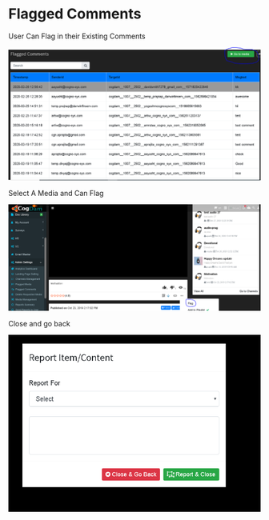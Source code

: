 # Flagged Comments

User Can Flag in their Existing Comments

![](../.gitbook/assets/image%20%2845%29.png)

Select A Media and Can Flag

![](../.gitbook/assets/image%20%28198%29.png)

Close and go back

![](../.gitbook/assets/image%20%28195%29.png)



